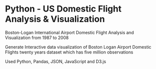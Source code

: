 # Python - US Domestic Flight Analysis & Visualization

Boston-Logan International Airport Domestic Flight Analysis and Visualization from 1987 to 2008

Generate Interactive data visualization of Boston Logan Airport Domestic Flights twenty years dataset which has five million observations

Used Python, Pandas, JSON, JavaScript and D3.js
